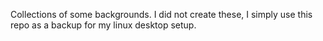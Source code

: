 Collections of some backgrounds.
I did not create these, I simply use this repo as a backup for my linux desktop setup.
